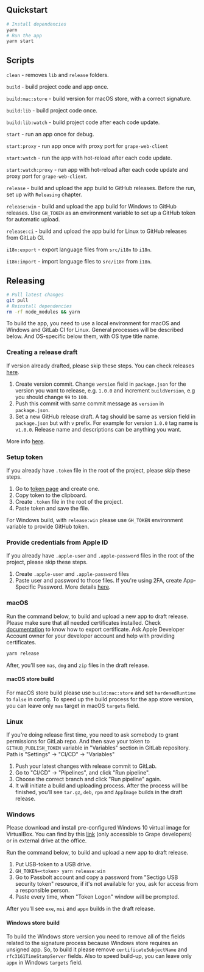 ## Quickstart

```bash
# Install dependencies
yarn
# Run the app
yarn start
```

## Scripts

`clean` - removes `lib` and `release` folders.

`build` - build project code and app once.

`build:mac:store` - build version for macOS store, with a correct signature.

`build:lib` - build project code once.

`build:lib:watch` - build project code after each code update.

`start` - run an app once for debug.

`start:proxy` - run app once with proxy port for `grape-web-client`

`start:watch` - run the app with hot-reload after each code update.

`start:watch:proxy` - run app with hot-reload after each code update and proxy port for `grape-web-client`.

`release` - build and upload the app build to GitHub releases. Before the run, set up with `Releasing` chapter.

`release:win` - build and upload the app build for Windows to GitHub releases. Use `GH_TOKEN` as an environment variable to set up a GitHub token for automatic upload.

`release:ci` - build and upload the app build for Linux to GitHub releases from GitLab CI.

`i18n:export` - export language files from `src/i18n` to `i18n`.

`i18n:import` - import language files to `src/i18n` from `i18n`.

## Releasing

```bash
# Pull latest changes
git pull
# Reinstall dependencies
rm -rf node_modules && yarn
```

To build the app, you need to use a local environment for macOS and Windows and GitLab CI for Linux.
General processes will be described below. And OS-specific below them, with OS type title name.

### Creating a release draft

If version already drafted, please skip these steps.
You can check releases [here](https://github.com/ubergrape/grape-electron/releases).

1. Create version commit. Change `version` field in `package.json` for the version you want to release, e.g. `1.0.0` and increment `buildVersion`, e.g you should change `99` to `100`.
2. Push this commit with same commit message as `version` in `package.json`.
3. Set a new GitHub release draft. A tag should be same as version field in `package.json` but with `v` prefix. For example for version `1.0.0` tag name is `v1.0.0`. Release name and descriptions can be anything you want.

More info [here](https://www.electron.build/configuration/publish.html#recommended-github-releases-workflow).

### Setup token

If you already have `.token` file in the root of the project, please skip these steps.

1. Go to [token page](https://github.com/settings/tokens) and create one.
2. Copy token to the clipboard.
3. Create `.token` file in the root of the project.
4. Paste token and save the file.

For Windows build, with `release:win` please use `GH_TOKEN` environment variable to provide GitHub token.

### Provide credentials from Apple ID

If you already have `.apple-user` and `.apple-password` files in the root of the project, please skip these steps.

1. Create `.apple-user` and `.apple-password` files
2. Paste user and password to those files. If you're using 2FA, create App-Specific Password. More details [here](https://support.apple.com/en-us/HT204397).

### macOS

Run the command below, to build and upload a new app to draft release. Please make sure that all needed certificates installed. Check [documentation](https://www.electron.build/code-signing.html#how-to-export-certificate-on-macos) to know how to export certificate. Ask Apple Developer Account owner for your developer account and help with providing certificates.

```bash
yarn release
```

After, you'll see `mas`, `dmg` and `zip` files in the draft release.

#### macOS store build

For macOS store build please use `build:mac:store` and set `hardenedRuntime` to `false` in config. To speed up the build process for the app store version, you can leave only `mas` target in macOS `targets` field.

### Linux

If you're doing release first time, you need to ask somebody to grant permissions for GitLab repo. And then save your token to `GITHUB_PUBLISH_TOKEN` variable in "Variables" section in GitLab repository. Path is "Settings" -> "CI/CD" -> "Variables"

1. Push your latest changes with release commit to GitLab.
2. Go to "CI/CD" -> "Pipelines", and click "Run pipeline".
3. Choose the correct branch and click "Run pipeline" again.
4. It will initiate a build and uploading process. After the process will be finished, you'll see `tar.gz`, `deb`, `rpm` and `AppImage` builds in the draft release.

### Windows

Please download and install pre-configured Windows 10 virtual image for VirtualBox. You can find by this [link](https://github.com/ubergrape/chatgrape/wiki/Windows-virtual-image) (only accessible to Grape developers) or in external drive at the office.

Run the command below, to build and upload a new app to draft release.

1. Put USB-token to a USB drive.
2. `GH_TOKEN=<token> yarn release:win`
3. Go to Passbolt account and copy a password from "Sectigo USB security token" resource, if it's not available for you, ask for access from a responsible person.
4. Paste every time, when "Token Logon" window will be prompted.

After you'll see `exe`, `msi` and `appx` builds in the draft release.

#### Windows store build

To build the Windows store version you need to remove all of the fields related to the signature process because Windows store requires an unsigned app. So, to build it please remove `certificateSubjectName` and `rfc3161TimeStampServer` fields. Also to speed build-up, you can leave only `appx` in Windows `targets` field.

